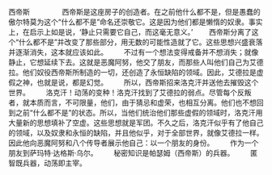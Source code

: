 西帝斯
　　
　　西帝斯是这座房子的创造者。在之前他什么都不是，但是愚蠢的傲尔特莫为这个“什么都不是”命名还崇敬它。这是因为他们都是懒惰的奴隶。事实上，在启示上如是说，‘静止只需要它自己，而这毫无意义。’
　　西帝斯分离了这个“什么都不是”并改变了那些部分，用无数的可能性造就了它。这些思想兴盛衰落并逐渐消失，这本就应该如此。
　　不过有一个想法变得戒备并不想消失；就像静止，它想延续下去。这就是恶魔阿努，他交了朋友，而那些人叫他们自己为艾德拉。他们奴役西帝斯所制造的一切，还创造了永恒缺陷的领域。因此，艾德拉是虚假之神，也就是说，都是幻觉。
　　所以，西帝斯招来洛克汗并送他去摧毁这个世界。
　　洛克汗！动荡的变种！洛克汗找到了艾德拉的弱点。尽管每个反叛者，就本质而言，不可限量，他们，由于猜忌和虚荣，也相互分离。他们也不想回到之前“什么都不是”的状态。所以，当他们统治他们那些虚假的领域时，洛克汗用大量新的思想填补了空虚。这些思想就是军团。不久之后，洛克汗似乎有了他自己的领域，以及奴隶和永恒的缺陷，并且他似乎，对于全部世界，就像艾德拉一样。因此他向恶魔阿努和八个传导者展示他自己：以一个朋友的身份。
　　作为一个朋友到萨玛特·达格斯·乌尔。
　　秘密知识是帕瑟姆（西帝斯）的兵器。
　　匿智既兵器，动荡即主宰。